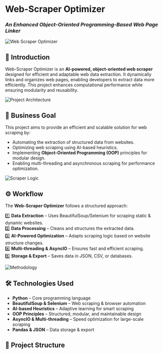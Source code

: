 # **Web-Scraper Optimizer**  
### *An Enhanced Object-Oriented Programming-Based Web Page Linker*  

<img src="readme_pictures/web_scraper_banner.png" alt="Web Scraper Optimizer">  

## **📌 Introduction**  
Web-Scraper Optimizer is an **AI-powered, object-oriented web scraper** designed for efficient and adaptable web data extraction. It dynamically links and organizes web pages, enabling developers to extract data more efficiently. This project enhances computational performance while ensuring modularity and reusability.  

<img src="readme_pictures/architecture.png" alt="Project Architecture">  

## **🎯 Business Goal**  
This project aims to provide an efficient and scalable solution for web scraping by:  
- Automating the extraction of structured data from websites.  
- Optimizing web scraping using AI-based heuristics.  
- Implementing **Object-Oriented Programming (OOP)** principles for modular design.  
- Enabling multi-threading and asynchronous scraping for performance optimization.  

<img src="readme_pictures/scraper_logic.png" alt="Scraper Logic">  

## **⚙️ Workflow**  
The **Web-Scraper Optimizer** follows a structured approach:  

1️⃣ **Data Extraction** – Uses BeautifulSoup/Selenium for scraping static & dynamic websites.  
2️⃣ **Data Processing** – Cleans and structures the extracted data.  
3️⃣ **AI-Powered Optimization** – Adapts scraping logic based on website structure changes.  
4️⃣ **Multi-threading & AsyncIO** – Ensures fast and efficient scraping.  
5️⃣ **Storage & Export** – Saves data in JSON, CSV, or databases.  

<img src="readme_pictures/methodology.png" alt="Methodology">  

## **🛠️ Technologies Used**  
- **Python** – Core programming language  
- **BeautifulSoup & Selenium** – Web scraping & browser automation  
- **AI-based Heuristics** – Adaptive learning for smart scraping  
- **OOP Principles** – Structured, modular, and maintainable design  
- **AsyncIO & Multi-threading** – Speed optimization for large-scale scraping  
- **Pandas & JSON** – Data storage & export  

## **📂 Project Structure**  

